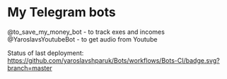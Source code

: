 # My Telegram bots
@to_save_my_money_bot - to track exes and incomes\
@YaroslavsYoutubeBot - to get audio from Youtube

Status of last deployment: <br>
https://github.com/yaroslavshparuk/Bots/workflows/Bots-CI/badge.svg?branch=master
